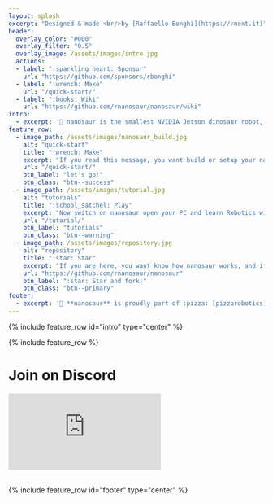 ```yaml
---
layout: splash
excerpt: "Designed & made <br/>by [Raffaello Bonghi](https://rnext.it)"
header:
  overlay_color: "#000"
  overlay_filter: "0.5"
  overlay_image: /assets/images/intro.jpg
  actions:
  - label: ":sparkling_heart: Sponsor"
    url: "https://github.com/sponsors/rbonghi"
  - label: ":wrench: Make"
    url: "/quick-start/"
  - label: ":books: Wiki"
    url: "https://github.com/rnanosaur/nanosaur/wiki"
intro: 
  - excerpt: '🦕 nanosaur is the smallest NVIDIA Jetson dinosaur robot, fully 3D printable.<br/>In 10 x 12 x 6cm and 500g use only a power-bank and works in [ROS2](https://www.ros.org/) is simple to build and simple to use.'
feature_row:
  - image_path: /assets/images/nanosaur_build.jpg
    alt: "quick-start"
    title: ":wrench: Make"
    excerpt: "If you read this message, you want build or setup your nanosaur. There is only a button to press and follow the guide!"
    url: "/quick-start/"
    btn_label: "let's go!"
    btn_class: "btn--success"
  - image_path: /assets/images/tutorial.jpg
    alt: "tutorials"
    title: ":school_satchel: Play"
    excerpt: "Now switch on nanosaur open your PC and learn Robotics with ROS2, study Artificial Intelligence and other. Follow this tutorial to start in this world"
    url: "/tutorial/"
    btn_label: "tutorials"
    btn_class: "btn--warning"
  - image_path: /assets/images/repository.jpg
    alt: "repository"
    title: ":star: Star"
    excerpt: "If you are here, you want know how nanosaur works, and if you want help me to to improve the project you can star and fork the nanosaur repository"
    url: "https://github.com/rnanosaur/nanosaur"
    btn_label: ":star: Star and fork!"
    btn_class: "btn--primary"
footer: 
  - excerpt: '🦕 **nanosaur** is proudly part of :pizza: [pizzarobotics](https.//pizzarobotics.org) community'
---
```


{% include feature_row id="intro" type="center" %}

{% include feature_row %}

<h1>Join on Discord</h1>

<div class="container">
<iframe class="responsive-iframe"  src="https://discordapp.com/widget?id=797461428646707211&theme=dark" allowtransparency="true" frameborder="0" sandbox="allow-popups allow-popups-to-escape-sandbox allow-same-origin allow-scripts"></iframe>
</div><br/>

{% include feature_row id="footer" type="center" %}
